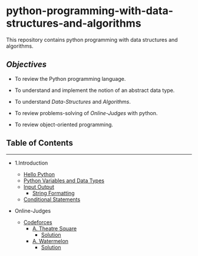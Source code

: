 # python-programming-with-data-structures-and-algorithms
This repository contains python programming with data structures and algorithms.

## *Objectives*

- To review the Python programming language.

- To understand and implement the notion of an abstract data type.

- To understand *Data-Structures* and *Algorithms*.

- To review problems-solving of *Online-Judges*  with python.

- To review object-oriented programming. 

## Table of Contents
 -----
 
- 1.Introduction
  
    - [Hello Python](https://github.com/rezwanulhaquerezwan/python-programming-with-data-structures-and-algorithms/blob/master/Hello%20Python.py)
    - [Python Variables and Data Types](https://github.com/rezwanulhaquerezwan/python-programming-with-data-structures-and-algorithms/blob/master/Python%20Variables%20and%20Data%20Types.py)
    - [Input Output](https://github.com/rezwanulhaquerezwan/python-programming-with-data-structures-and-algorithms/blob/master/Input%20Output.py)
        - [String Formatting](https://github.com/rezwanulhaquerezwan/python-programming-with-data-structures-and-algorithms/blob/master/String%20Formatting.py)
    - [Conditional Statements](https://github.com/rezwanulhaquerezwan/python-programming-with-data-structures-and-algorithms/blob/master/Conditional%20Statements.py)   
     
        
- Online-Judges 
   - [Codeforces](http://codeforces.com/)
        - [A. Theatre Square](http://codeforces.com/problemset/problem/1/A)
            - [Solution](https://github.com/rezwanulhaquerezwan/python-programming-with-data-structures-and-algorithms/blob/master/A.%20Theatre%20Square.py)
        - [A. Watermelon](http://codeforces.com/problemset/problem/4/A)
            - [Solution](https://github.com/rezwanulhaquerezwan/python-programming-with-data-structures-and-algorithms/blob/master/A.%20Watermelon.py)
